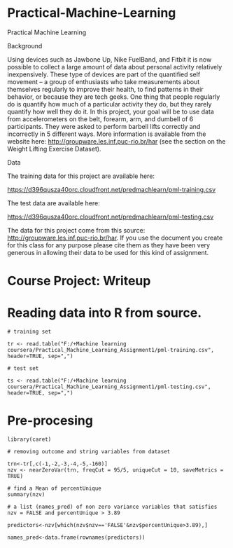 Practical-Machine-Learning
==========================

Practical Machine Learning


Background

Using devices such as Jawbone Up, Nike FuelBand, and Fitbit it is now possible to collect a large amount of data about personal activity relatively inexpensively. These type of devices are part of the quantified self movement – a group of enthusiasts who take measurements about themselves regularly to improve their health, to find patterns in their behavior, or because they are tech geeks. One thing that people regularly do is quantify how much of a particular activity they do, but they rarely quantify how well they do it. In this project, your goal will be to use data from accelerometers on the belt, forearm, arm, and dumbell of 6 participants. They were asked to perform barbell lifts correctly and incorrectly in 5 different ways. More information is available from the website here: http://groupware.les.inf.puc-rio.br/har (see the section on the Weight Lifting Exercise Dataset). 



Data 


The training data for this project are available here: 

https://d396qusza40orc.cloudfront.net/predmachlearn/pml-training.csv

The test data are available here: 

https://d396qusza40orc.cloudfront.net/predmachlearn/pml-testing.csv

The data for this project come from this source: http://groupware.les.inf.puc-rio.br/har. If you use the document you create for this class for any purpose please cite them as they have been very generous in allowing their data to be used for this kind of assignment. 


Course Project: Writeup
========================================================

# Reading data into R from source.

```{r}
# training set

tr <- read.table("F:/+Machine learning coursera/Practical_Machine_Learning_Assignment1/pml-training.csv", header=TRUE, sep=",")

# test set

ts <- read.table("F:/+Machine learning coursera/Practical_Machine_Learning_Assignment1/pml-testing.csv", header=TRUE, sep=",")
```





# Pre-procesing

```{r}
library(caret)

# removing outcome and string variables from dataset

trn<-tr[,c(-1,-2,-3,-4,-5,-160)]
nzv <- nearZeroVar(trn, freqCut = 95/5, uniqueCut = 10, saveMetrics = TRUE)

# find a Mean of percentUnique
summary(nzv)

# a list (names_pred) of non zero variance variables that satisfies nzv = FALSE and percentUnique > 3.89

predictors<-nzv[which(nzv$nzv=='FALSE'&nzv$percentUnique>3.89),]

names_pred<-data.frame(rownames(predictors))


```


